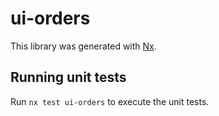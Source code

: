 # ui-orders

This library was generated with [Nx](https://nx.dev).

## Running unit tests

Run `nx test ui-orders` to execute the unit tests.
